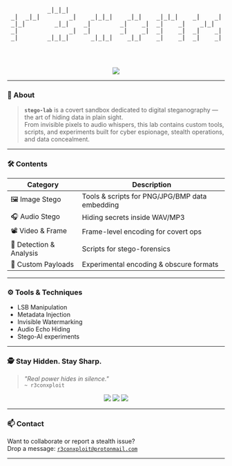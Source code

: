 <!-- START DARK MODE SNAKE HACK -->

<pre align="center">

                                                                                                   
           _|_|_|                                                      _|            _|    _|      
 _|  _|_|        _|    _|_|_|    _|_|    _|_|_|    _|    _|  _|_|_|    _|    _|_|        _|_|_|_|  
 _|_|        _|_|    _|        _|    _|  _|    _|    _|_|    _|    _|  _|  _|    _|  _|    _|      
 _|              _|  _|        _|    _|  _|    _|  _|    _|  _|    _|  _|  _|    _|  _|    _|      
 _|        _|_|_|      _|_|_|    _|_|    _|    _|  _|    _|  _|_|_|    _|    _|_|    _|      _|_|  
                                                             _|                                    
                                                             _|                                    

</pre>

<div align="center">

<img src="https://readme-typing-svg.demolab.com?font=Fira+Code&size=22&pause=1000&color=00FF88&vCenter=true&width=440&lines=Encrypted+in+Plain+Sight...;Welcome+to+Stego+Operations+Lab.;Hide+Data+Like+a+Ghost.;Steganography+is+an+Art+%F0%9F%94%AB" />

</div>

---

### 🧬 About

> **`stego-lab`** is a covert sandbox dedicated to digital steganography — the art of hiding data in plain sight.  
> From invisible pixels to audio whispers, this lab contains custom tools, scripts, and experiments built for cyber espionage, stealth operations, and data concealment.

---

### 🛠️ Contents

| Category | Description |
|----------|-------------|
| 🖼️ Image Stego | Tools & scripts for PNG/JPG/BMP data embedding |
| 🎧 Audio Stego | Hiding secrets inside WAV/MP3 |
| 📽️ Video & Frame | Frame-level encoding for covert ops |
| 🔧 Detection & Analysis | Scripts for stego-forensics |
| 🧙 Custom Payloads | Experimental encoding & obscure formats |

---

### ⚙️ Tools & Techniques

- LSB Manipulation
- Metadata Injection
- Invisible Watermarking
- Audio Echo Hiding
- Stego-AI experiments

---

### 🕵️ Stay Hidden. Stay Sharp.

> *"Real power hides in silence."*  
> <code>~ r3conxploit</code>

<p align="center">
  <img src="https://img.shields.io/badge/steganography-active-00ff88?style=for-the-badge&logo=gnubash&logoColor=white"/>
  <img src="https://img.shields.io/badge/lab-covert-black?style=for-the-badge&logo=marketo&logoColor=white"/>
  <img src="https://img.shields.io/badge/status-experimental-7f00ff?style=for-the-badge&logo=codeforces&logoColor=white"/>
</p>

---

### 📫 Contact

Want to collaborate or report a stealth issue?  
Drop a message: [`r3conxploit@protonmail.com`](mailto:r3conxploit@protonmail.com)

---
